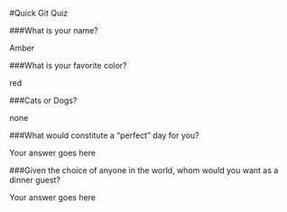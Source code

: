 #Quick Git Quiz

###What is your name?

Amber

###What is your favorite color?

red

###Cats or Dogs?

none

###What would constitute a “perfect” day for you?

Your answer goes here

###Given the choice of anyone in the world, whom would you want as a dinner guest?

Your answer goes here
